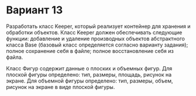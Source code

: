 # Вариант 13
Разработать класс Keeper, который реализует контейнер для хранения и обработки объектов. 
Класс Keeper должен обеспечивать следующие функции:
добавление и удаление производных объектов абстрактного класса Base (базовый класс определяется согласно варианту задания);
полное сохранение себя в файле; полное восстановление себя из файла.

Класс Фигур содержит данные о плоских и объемных фигур. Для плоской фигуры определено: тип, размеры, площадь, рисунок на экране. 
Для объемной фигуры определено: тип, размеры, объем, рисунок на экране в виде плоской фигуры.
